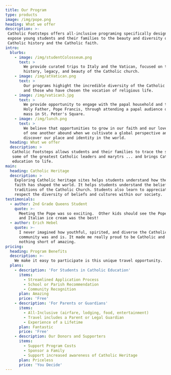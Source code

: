 ```yaml
---
title: Our Program
type: products
image: /img/pope.png
heading: What we offer
description: >-
 Catholic Footsteps offers all-inclusive programing specifically designed to 
 expose young students and their families to the beauty and diversity of 
 Catholic history and the Catholic faith.
intro:
  blurbs:
    - image: /img/studentColosseum.png
      text: >
        We provide curated trips to Italy and the Vatican, focused on the
        history, legacy, and beauty of the Catholic church.
    - image: /img/atVatican.png
      text: >
        Our programs highight the incredible diversity of the Catholic world
        and those who have chosen the vocation of religious life.
    - image: /img/vatican3.jpg
      text: >
        We provide opportunity to engage with the papal household and the
        Holy Father, Pope Francis, through attending a papal audience or 
        mass in St. Peter's Square.
    - image: /img/lunch.png
      text: >
        We believe that opportunities to grow in our faith and our love
        of one another abound when we cultivate a global perspective and 
        discover our place and identity in the world.
  heading: What we offer
  description: >
   Catholic Footsteps allows students and their families to trace the steps of
   some of the greatest Catholic leaders and marytrs ... and brings Catholic
   education to life.
main:
  heading: Catholic Heritage
  description: >
    Exploring Catholic heritage sites helps students understand how their
    faith has shaped the world. It helps students understand the beliefs and
    traditions of the Catholic Church. Students also learn to appreciate and 
    respect the diversity of beliefs and cultures within our society.
testimonials:
  - author: 2nd Grade Queens Student
    quote: >-
      Meeting the Pope was so exciting.  Other kids should see the Pope too
      and Italian ice cream was the best!
  - author: Erich Hebel
    quote: >-
      I never imagined how youthful, spirited, and diverse the Catholic
      community was and is. It made me really proud to be Catholic and was
      nothing short of amazing.
pricing:
  heading: Program Benefits
  description: >-
    We make it easy to participate is this unique travel opportunity.
  plans:
    - description: 'For Students in Catholic Education'
      items:
        - Streamlined Application Process
        - School or Parish Recommendation
        - Community Recognition
      plan: Amazing
      price: 'Free'
    - description: 'For Parents or Guardians'
      items:
        - All-Inclusive (airfare, lodging, food, entertainment)                   
        - Travel includes a Parent or Legal Guardian
        - Experience of a Lifetime
      plan: Fantastic
      price: 'Free'
    - description: Our Donors and Supporters
      items:
        - Support Program Costs
        - Sponsor a Family
        - Support increased awareness of Catholic Heritage
      plan: Priceless
      price: 'You Decide'
---
```



